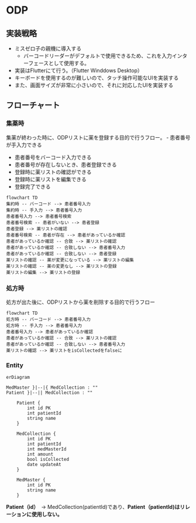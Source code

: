 # ODP

## 実装戦略
- ミスゼロ子の親機に導入する
  - バーコードリーダーがデフォルトで使用できるため、これを入力インターフェースとして使用する。
- 実装はFlutterにて行う。（Flutter Winddows Desktop）
- キーボードを使用するのが難しいので、タッチ操作可能なUIを実装する
- また、画面サイズが非常に小さいので、それに対応したUIを実装する

## フローチャート
### 集薬時
集薬が終わった時に、ODPリストに薬を登録する目的で行うフロー。
‐ 患者番号が手入力できる
- 患者番号をバーコード入力できる
- 患者番号が存在しないとき、患者登録できる
- 登録時に薬リストの確認ができる
- 登録時に薬リストを編集できる
- 登録完了できる
```mermaid
flowchart TD
集約時 -- バーコード --> 患者番号入力
集約時 -- 手入力 --> 患者番号入力
患者番号入力 --> 患者番号検索
患者番号検索 -- 患者がいない --> 患者登録
患者登録 --> 薬リストの確認
患者番号検索 -- 患者が存在 --> 患者があっているか確認
患者があっているか確認 -- 合致 --> 薬リストの確認
患者があっているか確認 -- 合致しない --> 患者番号入力
患者があっているか確認 -- 合致しない --> 患者登録
薬リストの確認 -- 薬が変更になっている --> 薬リストの編集
薬リストの確認 -- 薬の変更なし --> 薬リストの登録
薬リストの編集 --> 薬リストの登録
```

### 処方時
処方が出た後に、ODPリストから薬を削除する目的で行うフロー
```mermaid
flowchart TD
処方時 -- バーコード --> 患者番号入力
処方時 -- 手入力 --> 患者番号入力
患者番号入力 --> 患者があっているか確認
患者があっているか確認 -- 合致 --> 薬リストの確認
患者があっているか確認 -- 合致しない --> 患者番号入力
薬リストの確認 --> 薬リストをisCollectedをfalseに
```


### Entity
```mermaid
erDiagram

MedMaster }|--|{ MedCollection : ""
Patient }|--|| MedCollection : ""

    Patient {
        int id PK
        int patientId
        string name
    }

    MedCollection {
        int id PK
        int patientId
        int medMasterId
        int amount
        bool isCollected
        date updateAt
    }

    MedMaster {
        int id PK
        string name
    }

```
**Patient（id）**　→ MedCollection(patientId)であり、**Patient（patientId)はリレーションに使用しない。**
